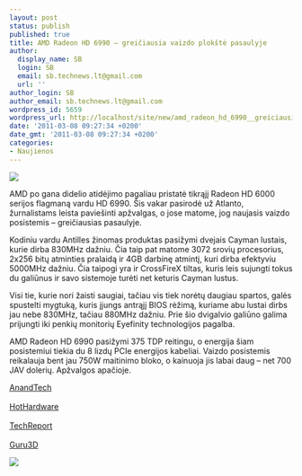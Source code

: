 ```yaml
---
layout: post
status: publish
published: true
title: AMD Radeon HD 6990 – greičiausia vaizdo plokštė pasaulyje
author:
  display_name: SB
  login: SB
  email: sb.technews.lt@gmail.com
  url: ''
author_login: SB
author_email: sb.technews.lt@gmail.com
wordpress_id: 5659
wordpress_url: http://localhost/site/new/amd_radeon_hd_6990__greiciausia_vaizdo_plokste_pasaulyje/
date: '2011-03-08 09:27:34 +0200'
date_gmt: '2011-03-08 09:27:34 +0200'
categories:
- Naujienos
---
```

<div class="imgright"><img src="http://technews.lt/upload/HD6990.jpg"  /></div>
<p>AMD po gana didelio atidėjimo pagaliau pristatė tikrąjį Radeon HD 6000 serijos flagmaną vardu HD 6990. Šis vakar pasirodė už Atlanto, žurnalistams leista paviešinti apžvalgas, o jose matome, jog naujasis vaizdo posistemis – greičiausias pasaulyje.</p>
<p>Kodiniu vardu Antilles žinomas produktas pasižymi dvejais Cayman lustais, kurie dirba 830MHz dažniu. Čia taip pat matome 3072 srovių procesorius, 2x256 bitų atminties pralaidą ir 4GB darbinę atmintį, kuri dirba efektyviu 5000MHz dažniu. Čia taipogi yra ir CrossFireX tiltas, kuris leis sujungti tokus du galiūnus ir savo sistemoje turėti net keturis Cayman lustus.</p>
<p>Visi tie, kurie nori žaisti saugiai, tačiau vis tiek norėtų daugiau spartos, galės spustelti mygtuką, kuris įjungs antrąjį BIOS rėžimą, kuriame abu lustai dirbs jau nebe 830MHz, tačiau 880MHz dažniu. Prie šio dvigalvio galiūno galima prijungti iki penkių monitorių Eyefinity technologijos pagalba.</p>
<p>AMD Radeon HD 6990 pasižymi 375 TDP reitingu, o energija šiam posistemiui tiekia du 8 lizdų PCIe energijos kabeliai. Vaizdo posistemis reikalauja bent jau 750W maitinimo bloko, o kainuoja jis labai daug – net 700 JAV dolerių. Apžvalgos apačioje.</p>
<p><a class="ns" href="http://www.anandtech.com/show/4209/amds-radeon-hd-6990-the-new-single-card-king/1">AnandTech</a><br />
<br /><a class="ns" href="http://hothardware.com/Reviews/AMD-Radeon-HD-6990-Review-Antilles-Has-Arrived/?page=1">HotHardware</a><br />
<br /><a class="ns" href="http://techreport.com/articles.x/20537">TechReport</a><br />
<br /><a class="ns" href="http://www.guru3d.com/article/radeon-hd-6990-review/1">Guru3D</a></p>
<p><img src="http://technews.lt/upload/hd6990.jpg" /></p>
